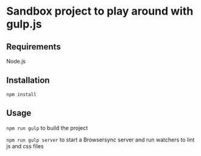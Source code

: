 # Sandbox project to play around with gulp.js

## Requirements
Node.js

## Installation
`npm install`

## Usage
`npm run gulp` to build the project

`npm run gulp server` to start a Browsersync server and run watchers to lint js and css files
